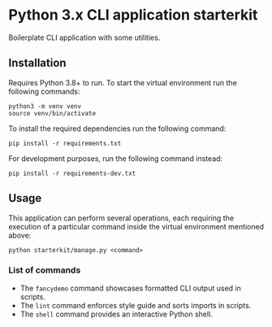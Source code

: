 # Python 3.x CLI application starterkit

Boilerplate CLI application with some utilities.

## Installation

Requires Python 3.8+ to run. To start the virtual environment run the following commands:

    python3 -m venv venv
    source venv/bin/activate

To install the required dependencies run the following command:

    pip install -r requirements.txt

For development purposes, run the following command instead:

    pip install -r requirements-dev.txt

## Usage

This application can perform several operations, each requiring the execution of a particular command inside the virtual environment mentioned above:

    python starterkit/manage.py <command>

### List of commands

- The `fancydemo` command showcases formatted CLI output used in scripts.
- The `lint` command enforces style guide and sorts imports in scripts.
- The `shell` command provides an interactive Python shell.
